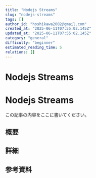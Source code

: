 ```yaml
---
title: "Nodejs Streams"
slug: "nodejs-streams"
tags: []
author_id: "hoshikawa2002@gmail.com"
created_at: "2025-06-11T07:55:02.145Z"
updated_at: "2025-06-11T07:55:02.145Z"
category: "general"
difficulty: "beginner"
estimated_reading_time: 5
relations: []
---
```


# Nodejs Streams

# Nodejs Streams

この記事の内容をここに書いてください。

## 概要

## 詳細

## 参考資料
